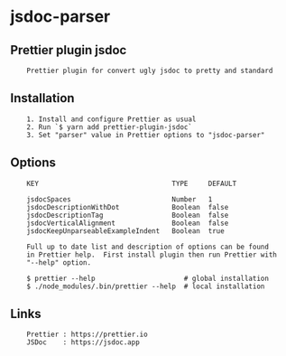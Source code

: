 # jsdoc-parser

## Prettier plugin jsdoc

        Prettier plugin for convert ugly jsdoc to pretty and standard

## Installation

        1. Install and configure Prettier as usual
        2. Run `$ yarn add prettier-plugin-jsdoc`
        3. Set "parser" value in Prettier options to "jsdoc-parser"

## Options

        KEY                                 TYPE     DEFAULT

        jsdocSpaces                         Number   1
        jsdocDescriptionWithDot             Boolean  false
        jsdocDescriptionTag                 Boolean  false
        jsdocVerticalAlignment              Boolean  false
        jsdocKeepUnparseableExampleIndent   Boolean  true

        Full up to date list and description of options can be found
        in Prettier help.  First install plugin then run Prettier with
        "--help" option.

        $ prettier --help                      # global installation
        $ ./node_modules/.bin/prettier --help  # local installation

## Links

        Prettier : https://prettier.io
        JSDoc    : https://jsdoc.app
